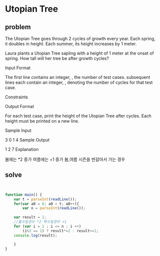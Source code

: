 # Utopian Tree

## problem

The Utopian Tree goes through 2 cycles of growth every year. Each spring, it doubles in height. Each summer, its height increases by 1 meter.

Laura plants a Utopian Tree sapling with a height of 1 meter at the onset of spring. How tall will her tree be after growth cycles?

Input Format

The first line contains an integer, , the number of test cases. 
 subsequent lines each contain an integer, , denoting the number of cycles for that test case.

Constraints 
 

Output Format

For each test case, print the height of the Utopian Tree after  cycles. Each height must be printed on a new line.

Sample Input

3
0
1
4
Sample Output

1
2
7
Explanation


봄에는 *2 증가 
여름에는 +1 증가
봄,여름 시즌을 번갈아서 가는 경우 

## solve

```javascript


function main() {
    var t = parseInt(readLine());
    for(var a0 = 0; a0 < t; a0++){
        var n = parseInt(readLine());
    
    var result = 1;
    //홀수일경우 *2 짝수일경우 +1
    for (var i = 1 ; i <= n ; i ++)
        (i%2 == 1) ? result*=2 : result+=1;
    console.log(result);
    
    }
}


```